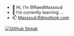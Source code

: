 - 👋 Hi, I’m @RaedMassoud
- 🌱 I’m currently learning ...
- 📫 Massoud.R@outlook.com

[![GitHub Streak](https://streak-stats.demolab.com?user=raed-massoud&theme=tokyonight_duo&border_radius=4.5)](https://git.io/streak-stats)
